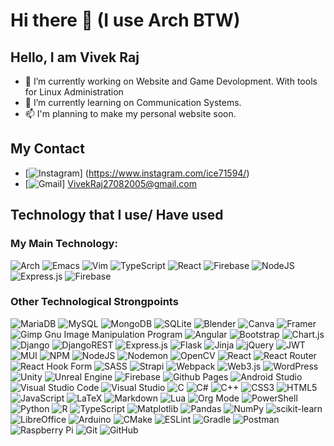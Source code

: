 # Hi there 👋 (I use Arch BTW)


<!--
**VivekRaj2005/VivekRaj2005** is a ✨ _special_ ✨ repository because its `README.md` (this file) appears on your GitHub profile.

Here are some ideas to get you started:

- 🔭 I’m currently working on ...
- 🌱 I’m currently learning ...
- 👯 I’m looking to collaborate on ...
- 🤔 I’m looking for help with ...
- 💬 Ask me about ...
- 📫 How to reach me: ...
- 😄 Pronouns: ...
- ⚡ Fun fact: ...
-->

## Hello, I am Vivek Raj 

- 🔭 I’m currently working on Website and Game Devolopment. With tools for Linux Administration
- 🌱 I’m currently learning on Communication Systems.
- 📫 I'm planning to make my personal website soon.

## My Contact
- [![Instagram](https://img.shields.io/badge/Instagram-%23E4405F.svg?style=for-the-badge&logo=Instagram&logoColor=white)] (https://www.instagram.com/ice71594/)
- [![Gmail](https://img.shields.io/badge/Gmail-D14836?style=for-the-badge&logo=gmail&logoColor=white)] VivekRaj27082005@gmail.com

## Technology that I use/ Have used

### My Main Technology:
![Arch](https://img.shields.io/badge/Arch%20Linux-1793D1?logo=arch-linux&logoColor=fff&style=for-the-badge)
![Emacs](https://img.shields.io/badge/Emacs-%237F5AB6.svg?&style=for-the-badge&logo=gnu-emacs&logoColor=white)
![Vim](https://img.shields.io/badge/VIM-%2311AB00.svg?style=for-the-badge&logo=vim&logoColor=white)
![TypeScript](https://img.shields.io/badge/typescript-%23007ACC.svg?style=for-the-badge&logo=typescript&logoColor=white)
![React](https://img.shields.io/badge/react-%2320232a.svg?style=for-the-badge&logo=react&logoColor=%2361DAFB)
![Firebase](https://img.shields.io/badge/firebase-a08021?style=for-the-badge&logo=firebase&logoColor=ffcd34)
![NodeJS](https://img.shields.io/badge/node.js-6DA55F?style=for-the-badge&logo=node.js&logoColor=white)
![Express.js](https://img.shields.io/badge/express.js-%23404d59.svg?style=for-the-badge&logo=express&logoColor=%2361DAFB)
![Firebase](https://img.shields.io/badge/firebase-a08021?style=for-the-badge&logo=firebase&logoColor=ffcd34)

### Other Technological Strongpoints
![MariaDB](https://img.shields.io/badge/MariaDB-003545?style=for-the-badge&logo=mariadb&logoColor=white)
![MySQL](https://img.shields.io/badge/mysql-4479A1.svg?style=for-the-badge&logo=mysql&logoColor=white)
![MongoDB](https://img.shields.io/badge/MongoDB-%234ea94b.svg?style=for-the-badge&logo=mongodb&logoColor=white)
![SQLite](https://img.shields.io/badge/sqlite-%2307405e.svg?style=for-the-badge&logo=sqlite&logoColor=white)
![Blender](https://img.shields.io/badge/blender-%23F5792A.svg?style=for-the-badge&logo=blender&logoColor=white)
![Canva](https://img.shields.io/badge/Canva-%2300C4CC.svg?style=for-the-badge&logo=Canva&logoColor=white)
![Framer](https://img.shields.io/badge/Framer-black?style=for-the-badge&logo=framer&logoColor=blue)
![Gimp Gnu Image Manipulation Program](https://img.shields.io/badge/Gimp-657D8B?style=for-the-badge&logo=gimp&logoColor=FFFFFF)
![Angular](https://img.shields.io/badge/angular-%23DD0031.svg?style=for-the-badge&logo=angular&logoColor=white)
![Bootstrap](https://img.shields.io/badge/bootstrap-%238511FA.svg?style=for-the-badge&logo=bootstrap&logoColor=white)
![Chart.js](https://img.shields.io/badge/chart.js-F5788D.svg?style=for-the-badge&logo=chart.js&logoColor=white)
![Django](https://img.shields.io/badge/django-%23092E20.svg?style=for-the-badge&logo=django&logoColor=white)
![DjangoREST](https://img.shields.io/badge/DJANGO-REST-ff1709?style=for-the-badge&logo=django&logoColor=white&color=ff1709&labelColor=gray)
![Express.js](https://img.shields.io/badge/express.js-%23404d59.svg?style=for-the-badge&logo=express&logoColor=%2361DAFB)
![Flask](https://img.shields.io/badge/flask-%23000.svg?style=for-the-badge&logo=flask&logoColor=white)
![Jinja](https://img.shields.io/badge/jinja-white.svg?style=for-the-badge&logo=jinja&logoColor=black)
![jQuery](https://img.shields.io/badge/jquery-%230769AD.svg?style=for-the-badge&logo=jquery&logoColor=white)
![JWT](https://img.shields.io/badge/JWT-black?style=for-the-badge&logo=JSON%20web%20tokens)
![MUI](https://img.shields.io/badge/MUI-%230081CB.svg?style=for-the-badge&logo=mui&logoColor=white)
![NPM](https://img.shields.io/badge/NPM-%23CB3837.svg?style=for-the-badge&logo=npm&logoColor=white)
![NodeJS](https://img.shields.io/badge/node.js-6DA55F?style=for-the-badge&logo=node.js&logoColor=white)
![Nodemon](https://img.shields.io/badge/NODEMON-%23323330.svg?style=for-the-badge&logo=nodemon&logoColor=%BBDEAD)
![OpenCV](https://img.shields.io/badge/opencv-%23white.svg?style=for-the-badge&logo=opencv&logoColor=white)
![React](https://img.shields.io/badge/react-%2320232a.svg?style=for-the-badge&logo=react&logoColor=%2361DAFB)
![React Router](https://img.shields.io/badge/React_Router-CA4245?style=for-the-badge&logo=react-router&logoColor=white)
![React Hook Form](https://img.shields.io/badge/React%20Hook%20Form-%23EC5990.svg?style=for-the-badge&logo=reacthookform&logoColor=white)
![SASS](https://img.shields.io/badge/SASS-hotpink.svg?style=for-the-badge&logo=SASS&logoColor=white)
![Strapi](https://img.shields.io/badge/strapi-%232E7EEA.svg?style=for-the-badge&logo=strapi&logoColor=white)
![Webpack](https://img.shields.io/badge/webpack-%238DD6F9.svg?style=for-the-badge&logo=webpack&logoColor=black)
![Web3.js](https://img.shields.io/badge/web3.js-F16822?style=for-the-badge&logo=web3.js&logoColor=white)
![WordPress](https://img.shields.io/badge/WordPress-%23117AC9.svg?style=for-the-badge&logo=WordPress&logoColor=white)
![Unity](https://img.shields.io/badge/unity-%23000000.svg?style=for-the-badge&logo=unity&logoColor=white)
![Unreal Engine](https://img.shields.io/badge/unrealengine-%23313131.svg?style=for-the-badge&logo=unrealengine&logoColor=white)
![Firebase](https://img.shields.io/badge/firebase-%23039BE5.svg?style=for-the-badge&logo=firebase)
![Github Pages](https://img.shields.io/badge/github%20pages-121013?style=for-the-badge&logo=github&logoColor=white)
![Android Studio](https://img.shields.io/badge/android%20studio-346ac1?style=for-the-badge&logo=android%20studio&logoColor=white)
![Visual Studio Code](https://img.shields.io/badge/Visual%20Studio%20Code-0078d7.svg?style=for-the-badge&logo=visual-studio-code&logoColor=white)
![Visual Studio](https://img.shields.io/badge/Visual%20Studio-5C2D91.svg?style=for-the-badge&logo=visual-studio&logoColor=white)
![C](https://img.shields.io/badge/c-%2300599C.svg?style=for-the-badge&logo=c&logoColor=white)
![C#](https://img.shields.io/badge/c%23-%23239120.svg?style=for-the-badge&logo=csharp&logoColor=white)
![C++](https://img.shields.io/badge/c++-%2300599C.svg?style=for-the-badge&logo=c%2B%2B&logoColor=white)
![CSS3](https://img.shields.io/badge/css3-%231572B6.svg?style=for-the-badge&logo=css3&logoColor=white)
![HTML5](https://img.shields.io/badge/html5-%23E34F26.svg?style=for-the-badge&logo=html5&logoColor=white)
![JavaScript](https://img.shields.io/badge/javascript-%23323330.svg?style=for-the-badge&logo=javascript&logoColor=%23F7DF1E)
![LaTeX](https://img.shields.io/badge/latex-%23008080.svg?style=for-the-badge&logo=latex&logoColor=white)
![Markdown](https://img.shields.io/badge/markdown-%23000000.svg?style=for-the-badge&logo=markdown&logoColor=white)
![Lua](https://img.shields.io/badge/lua-%232C2D72.svg?style=for-the-badge&logo=lua&logoColor=white)
![Org Mode](https://img.shields.io/badge/orgmode-%2377AA99.svg?style=for-the-badge&logo=org&logoColor=white)
![PowerShell](https://img.shields.io/badge/PowerShell-%235391FE.svg?style=for-the-badge&logo=powershell&logoColor=white)
![Python](https://img.shields.io/badge/python-3670A0?style=for-the-badge&logo=python&logoColor=ffdd54)
![R](https://img.shields.io/badge/r-%23276DC3.svg?style=for-the-badge&logo=r&logoColor=white)
![TypeScript](https://img.shields.io/badge/typescript-%23007ACC.svg?style=for-the-badge&logo=typescript&logoColor=white)
![Matplotlib](https://img.shields.io/badge/Matplotlib-%23ffffff.svg?style=for-the-badge&logo=Matplotlib&logoColor=black)
![Pandas](https://img.shields.io/badge/pandas-%23150458.svg?style=for-the-badge&logo=pandas&logoColor=white)
![NumPy](https://img.shields.io/badge/numpy-%23013243.svg?style=for-the-badge&logo=numpy&logoColor=white)
![scikit-learn](https://img.shields.io/badge/scikit--learn-%23F7931E.svg?style=for-the-badge&logo=scikit-learn&logoColor=white)
![LibreOffice](https://img.shields.io/badge/LibreOffice-%2318A303?style=for-the-badge&logo=LibreOffice&logoColor=white)
![Arduino](https://img.shields.io/badge/-Arduino-00979D?style=for-the-badge&logo=Arduino&logoColor=white)
![CMake](https://img.shields.io/badge/CMake-%23008FBA.svg?style=for-the-badge&logo=cmake&logoColor=white)
![ESLint](https://img.shields.io/badge/ESLint-4B3263?style=for-the-badge&logo=eslint&logoColor=white)
![Gradle](https://img.shields.io/badge/Gradle-02303A.svg?style=for-the-badge&logo=Gradle&logoColor=white)
![Postman](https://img.shields.io/badge/Postman-FF6C37?style=for-the-badge&logo=postman&logoColor=white)
![Raspberry Pi](https://img.shields.io/badge/-RaspberryPi-C51A4A?style=for-the-badge&logo=Raspberry-Pi)
![Git](https://img.shields.io/badge/git-%23F05033.svg?style=for-the-badge&logo=git&logoColor=white)
![GitHub](https://img.shields.io/badge/github-%23121011.svg?style=for-the-badge&logo=github&logoColor=white)
